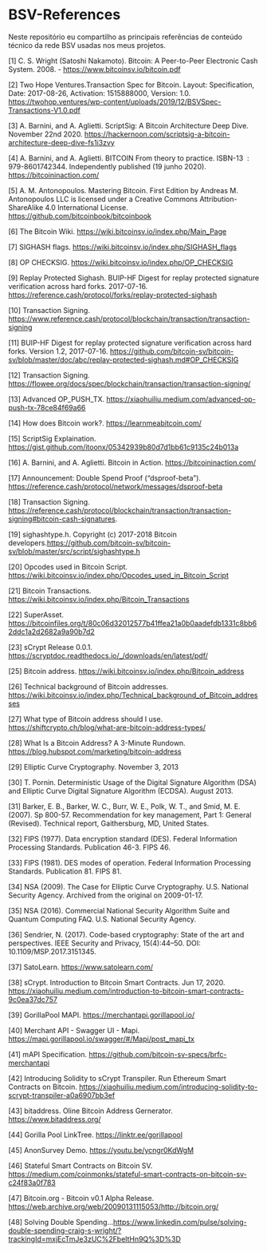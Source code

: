 # BSV-References
Neste repositório eu compartilho as principais referências de conteúdo técnico da rede BSV usadas nos meus projetos.

[1] C. S. Wright (Satoshi Nakamoto). Bitcoin: A Peer-to-Peer Electronic Cash System. 2008. - https://www.bitcoinsv.io/bitcoin.pdf

[2] Two Hope Ventures.Transaction Spec for Bitcoin. Layout: Specification, Date: 2017-08-26, Activation: 1515888000, Version: 1.0. https://twohop.ventures/wp-content/uploads/2019/12/BSVSpec-Transactions-V1.0.pdf

[3] A. Barnini, and A. Aglietti. ScriptSig: A Bitcoin Architecture Deep Dive. November 22nd 2020. https://hackernoon.com/scriptsig-a-bitcoin-architecture-deep-dive-fs1i3zvy

[4] A. Barnini, and A. Aglietti. BITCOIN From theory to practice. ISBN-13 ‏ : ‎ 979-8601742344. Independently published (19 junho 2020). https://bitcoininaction.com/

[5] A. M. Antonopoulos. Mastering Bitcoin. First Edition by Andreas M. Antonopoulos LLC is licensed under a Creative Commons Attribution-ShareAlike 4.0 International License. https://github.com/bitcoinbook/bitcoinbook

[6] The Bitcoin Wiki. https://wiki.bitcoinsv.io/index.php/Main_Page

[7] SIGHASH flags. https://wiki.bitcoinsv.io/index.php/SIGHASH_flags

[8] OP CHECKSIG. https://wiki.bitcoinsv.io/index.php/OP_CHECKSIG

[9] Replay Protected Sighash. BUIP-HF Digest for replay protected signature verification across hard forks. 2017-07-16. https://reference.cash/protocol/forks/replay-protected-sighash

[10] Transaction Signing. https://www.reference.cash/protocol/blockchain/transaction/transaction-signing

[11] BUIP-HF Digest for replay protected signature verification across hard forks. Version 1.2, 2017-07-16. https://github.com/bitcoin-sv/bitcoin-sv/blob/master/doc/abc/replay-protected-sighash.md#OP_CHECKSIG

[12] Transaction Signing. https://flowee.org/docs/spec/blockchain/transaction/transaction-signing/

[13] Advanced OP_PUSH_TX. https://xiaohuiliu.medium.com/advanced-op-push-tx-78ce84f69a66

[14] How does Bitcoin work?. https://learnmeabitcoin.com/

[15] ScriptSig Explaination. https://gist.github.com/itoonx/05342939b80d7d1bb61c9135c24b013a

[16] A. Barnini, and A. Aglietti. Bitcoin in Action. https://bitcoininaction.com/

[17] Announcement: Double Spend Proof (“dsproof-beta”). https://reference.cash/protocol/network/messages/dsproof-beta

[18] Transaction Signing. https://reference.cash/protocol/blockchain/transaction/transaction-signing#bitcoin-cash-signatures.

[19] sighashtype.h. Copyright (c) 2017-2018 Bitcoin developers.https://github.com/bitcoin-sv/bitcoin-sv/blob/master/src/script/sighashtype.h

[20] Opcodes used in Bitcoin Script. https://wiki.bitcoinsv.io/index.php/Opcodes_used_in_Bitcoin_Script

[21] Bitcoin Transactions. https://wiki.bitcoinsv.io/index.php/Bitcoin_Transactions

[22] SuperAsset. https://bitcoinfiles.org/t/80c06d32012577b41ffea21a0b0aadefdb1331c8bb62ddc1a2d2682a9a90b7d2

[23] sCrypt Release 0.0.1. https://scryptdoc.readthedocs.io/_/downloads/en/latest/pdf/


[25] Bitcoin address. https://wiki.bitcoinsv.io/index.php/Bitcoin_address

[26] Technical background of Bitcoin addresses. https://wiki.bitcoinsv.io/index.php/Technical_background_of_Bitcoin_addresses

[27] What type of Bitcoin address should I use. https://shiftcrypto.ch/blog/what-are-bitcoin-address-types/

[28] What Is a Bitcoin Address? A 3-Minute Rundown. https://blog.hubspot.com/marketing/bitcoin-address


[29] Elliptic Curve Cryptography. November 3, 2013

[30] T. Pornin. Deterministic Usage of the Digital Signature Algorithm (DSA) and Elliptic Curve Digital Signature Algorithm (ECDSA). August 2013.

[31] Barker, E. B., Barker, W. C., Burr, W. E., Polk, W. T., and Smid, M. E. (2007). Sp 800-57. Recommendation for key management, Part 1: General (Revised). Technical report, Gaithersburg, MD, United States.

[32] FIPS (1977). Data encryption standard (DES). Federal Information Processing Standards. Publication 46-3. FIPS 46.

[33] FIPS (1981). DES modes of operation. Federal Information Processing Standards. Publication 81. FIPS 81.

[34] NSA (2009). The Case for Elliptic Curve Cryptography. U.S. National Security Agency. Archived from the original on 2009-01-17.

[35] NSA (2016). Commercial National Security Algorithm Suite and Quantum Computing FAQ. U.S. National Security Agency.

[36] Sendrier, N. (2017). Code-based cryptography: State of the art and perspectives. IEEE Security and Privacy, 15(4):44–50. DOI: 10.1109/MSP.2017.3151345.

[37] SatoLearn. https://www.satolearn.com/

[38] sCrypt. Introduction to Bitcoin Smart Contracts. Jun 17, 2020. https://xiaohuiliu.medium.com/introduction-to-bitcoin-smart-contracts-9c0ea37dc757

[39] GorillaPool MAPI. https://merchantapi.gorillapool.io/

[40] Merchant API - Swagger UI - Mapi. https://mapi.gorillapool.io/swagger/#/Mapi/post_mapi_tx

[41] mAPI Specification. https://github.com/bitcoin-sv-specs/brfc-merchantapi

[42] Introducing Solidity to sCrypt Transpiler. Run Ethereum Smart Contracts on Bitcoin. https://xiaohuiliu.medium.com/introducing-solidity-to-scrypt-transpiler-a0a6907bb3ef

[43] bitaddress. Oline Bitcoin Address Gernerator. https://www.bitaddress.org/

[44] Gorilla Pool LinkTree. https://linktr.ee/gorillapool

[45] AnonSurvey Demo. https://youtu.be/ycngr0KdWgM

[46] Stateful Smart Contracts on Bitcoin SV. https://medium.com/coinmonks/stateful-smart-contracts-on-bitcoin-sv-c24f83a0f783

[47] Bitcoin.org - Bitcoin v0.1 Alpha Release. https://web.archive.org/web/20090131115053/http://bitcoin.org/

[48] Solving Double Spending...https://www.linkedin.com/pulse/solving-double-spending-craig-s-wright/?trackingId=mxjEcTmJe3zUC%2FbeltHn9Q%3D%3D
